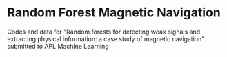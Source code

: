 # Random Forest Magnetic Navigation
Codes and data for "Random forests for detecting weak signals and extracting physical information: a case study of magnetic navigation" submitted to APL Machine Learning
